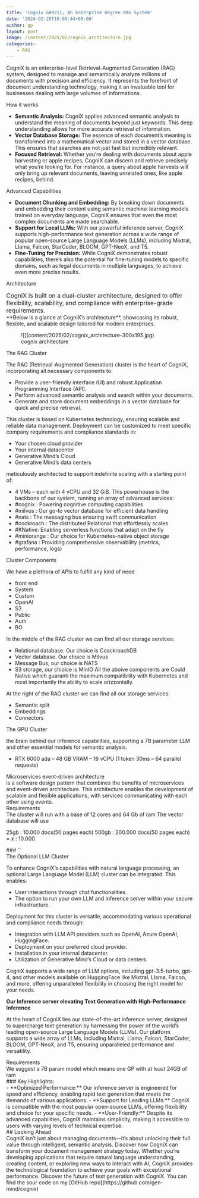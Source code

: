 ```yaml
---
title: 'Cognix &#8211; An Enterprise Degree RAG System'
date: '2024-02-20T16:09:44+00:00'
author: gp
layout: post
image: /content/2025/02/cognix_architecture.jpg
categories:
    - RAG
---
```


CogniX is an enterprise-level Retrieval-Augmented Generation (RAG) system, designed to manage and semantically analyze millions of documents with precision and efficiency. It represents the forefront of document understanding technology, making it an invaluable tool for businesses dealing with large volumes of informations.

How it works

- **Semantic Analysis:** CogniX applies advanced semantic analysis to understand the meaning of documents beyond just keywords. This deep understanding allows for more accurate retrieval of information.
- **Vector Database Storage:** The essence of each document’s meaning is transformed into a mathematical vector and stored in a vector database. This ensures that searches are not just fast but incredibly relevant.
- **Focused Retrieval:** Whether you’re dealing with documents about apple harvesting or apple recipes, CogniX can discern and retrieve precisely what you’re looking for. For instance, a query about apple harvests will only bring up relevant documents, leaving unrelated ones, like apple recipes, behind.

Advanced Capabilities

- **Document Chunking and Embedding:** By breaking down documents and embedding their content using semantic machine-learning models trained on everyday language, CogniX ensures that even the most complex documents are made searchable.
- **Support for Local LLMs:** With our powerful inference server, CogniX supports high-performance text generation across a wide range of popular open-source Large Language Models (LLMs), including Mixtral, Llama, Falcon, StarCoder, BLOOM, GPT-NeoX, and T5.
- **Fine-Tuning for Precision:** While CogniX demonstrates robust capabilities, there’s also the potential for fine-tuning models to specific domains, such as legal documents in multiple languages, to achieve even more precise results.

Architecture

<div class="markdown-heading" dir="auto"><span style="font-size: 16px; color: var(--dracula-text);">CogniX is built on a dual-cluster architecture, designed to offer flexibility, scalability, and compliance with enterprise-grade requirements.</span>

</div>**Below is a glance at CogniX’s architecture**, showcasing its robust, flexible, and scalable design tailored for modern enterprises.

<figure aria-describedby="caption-attachment-169" class="wp-caption aligncenter" id="attachment_169" style="width: 695px">![](content/2025/02/cognix_architecture-300x195.jpg)<figcaption class="wp-caption-text" id="caption-attachment-169">cognix architecture</figcaption></figure>The RAG Cluster

The RAG (Retrieval-Augmented Generation) cluster is the heart of CogniX, incorporating all necessary components to:

- Provide a user-friendly interface (UI) and robust Application Programming Interface (API).
- Perform advanced semantic analysis and search within your documents.
- Generate and store document embeddings in a vector database for quick and precise retrieval.

This cluster is based on Kubernetes technology, ensuring scalable and reliable data management. Deployment can be customized to meet specific company requirements and compliance standards in:

- Your chosen cloud provider
- Your internal datacenter
- Generative Mind’s Cloud
- Generative Mind’s data centers

meticulously architected to support indefinite scaling with a starting point of:

- 4 VMs – each with 4 vCPU and 32 GiB. This powerhouse is the backbone of our system, running an array of advanced services:
- \#cognix : Powering cognitive computing capabilities
- \#milvus : Our go-to vector database for efficient data handling
- \#nats : The messaging bus ensuring swift communication
- \#cockroach : The distributed Relational that effortlessly scales
- \#KNative: Enabling serverless functions that adapt on the fly
- \#miniorange : Our choice for Kubernetes-native object storage
- \#grafana : Providing comprehensive observability (metrics, performance, logs)

Cluster Components

We have a plethora of APIs to fulfill any kind of need

- front end
- System
- Custom
- OpenAI
- S3
- Public
- Auth
- BO

In the middle of the RAG cluster we can find all our storage services:

- Relational database. Our choice is CoackroachDB
- Vector database. Our choice is Milvus
- Message Bus, our choice is NATS
- S3 storage, our chioice is MinIO All the aboive components are Could Native which guaranti the maximum compatibility with Kubernetes and most importantly the ability to scale orizzontally.

At the right of the RAG cluster we can find all our storage services:

- Semantic split
- Embeddings
- Connectors

The GPU Cluster

the brain behind our inference capabilities, supporting a 7B parameter LLM and other essential models for semantic analysis.

- RTX 6000 ada – 48 GB VRAM – 16 vCPU (1 token 30ms – 64 parallel requests)

<div class="markdown-heading" dir="auto">Microservices event-driven architecture

</div>is a software design pattern that combines the benefits of microservices and event-driven architecture. This architecture enables the development of scalable and flexible applications, with services communicating with each other using events.

<div class="markdown-heading" dir="auto">Requirements

</div>The cluster will run with a base of 12 cores and 64 Gb of ram The vector database will use

25gb : 10.000 docs(50 pages each) 500gb : 200.000 docs(50 pages each) = x : 10.000

<div class="markdown-heading" dir="auto">### ``

</div>The Optional LLM Cluster

To enhance CogniX’s capabilities with natural language processing, an optional Large Language Model (LLM) cluster can be integrated. This enables:

- User interactions through chat functionalities.
- The option to run your own LLM and inference server within your secure infrastructure.

Deployment for this cluster is versatile, accommodating various operational and compliance needs through:

- Integration with LLM API providers such as OpenAI, Azure OpenAI, HuggingFace.
- Deployment on your preferred cloud provider.
- Installation in your internal datacenter.
- Utilization of Generative Mind’s Cloud or data centers.

CogniX supports a wide range of LLM options, including gpt-3.5-turbo, gpt-4, and other models available on HuggingFace like Mixtral, Llama, Falcon, and more, offering unparalleled flexibility in choosing the right model for your needs.

**Our Inference server elevating Text Generation with High-Performance Inference**

At the heart of CogniX lies our state-of-the-art inference server, designed to supercharge text generation by harnessing the power of the world’s leading open-source Large Language Models (LLMs). Our platform supports a wide array of LLMs, including Mixtral, Llama, Falcon, StarCoder, BLOOM, GPT-NeoX, and T5, ensuring unparalleled performance and versatility.

<div class="markdown-heading" dir="auto">
Requirements

</div>We suggest a 7B param model which means one GP with at least 24GB of ram

<div class="markdown-heading" dir="auto">### Key Highlights:

</div>- **Optimized Performance:** Our inference server is engineered for speed and efficiency, enabling rapid text generation that meets the demands of various applications.
- **Support for Leading LLMs:** CogniX is compatible with the most popular open-source LLMs, offering flexibility and choice for your specific needs.
- **User-Friendly:** Despite its advanced capabilities, CogniX maintains simplicity, making it accessible to users with varying levels of technical expertise.

<div class="markdown-heading" dir="auto">## Looking Ahead

</div>CogniX isn’t just about managing documents—it’s about unlocking their full value through intelligent, semantic analysis. Discover how CogniX can transform your document management strategy today. Whether you’re developing applications that require natural language understanding, creating content, or exploring new ways to interact with AI, CogniX provides the technological foundation to achieve your goals with exceptional performance. Discover the future of text generation with CogniX.  
You can find the sour code on my [GitHub repo](https://github.com/gen-mind/cognix)
